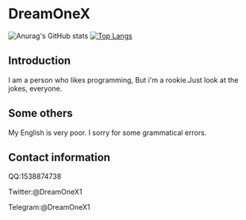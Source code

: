 # DreamOneX

![Anurag's GitHub stats](https://github-readme-stats.vercel.app/api?username=DreamOneX&count_private=true&theme=blue-green&show_icons=true&hide_border=true)
[![Top Langs](https://github-readme-stats.vercel.app/api/top-langs/?username=DreamOneX&layout=compact)](https://github.com/anuraghazra/github-readme-stats)
## Introduction

I am a person who likes programming, But i'm a rookie.Just look at the jokes, everyone.
## Some others

My English is very poor. I sorry for some grammatical errors.
## Contact information

QQ:1538874738

Twitter:@DreamOneX1

Telegram:@DreamOneX1

